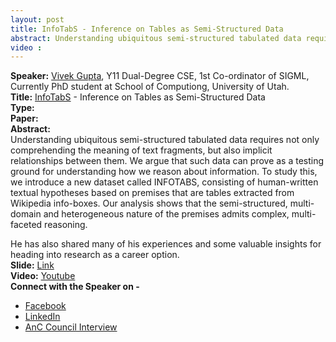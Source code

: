 ```yaml
---
layout: post
title: InfoTabS - Inference on Tables as Semi-Structured Data
abstract: Understanding ubiquitous semi-structured tabulated data requires not only comprehending the meaning of text fragments, but also implicit relationships between them. We argue that such data can prove as a testing ground for understanding how we reason about information.
video :
---
```


**Speaker:** [Vivek Gupta](https://vgupta123.github.io/), Y11 Dual-Degree CSE, 1st Co-ordinator of SIGML, Currently PhD student at School of Computiong, University of Utah.<br>
**Title:** [InfoTabS](https://infotabs.github.io/) - Inference on Tables as Semi-Structured Data <br>
**Type:**  <br>
**Paper:** []() <br>
**Abstract:** 
<br>Understanding ubiquitous semi-structured tabulated data requires not only comprehending the meaning of text fragments, but also implicit relationships between them. We argue that such data can prove as a testing ground for understanding how we reason about information. To study this, we introduce a new dataset called INFOTABS, consisting of human-written textual hypotheses based on premises that are tables extracted from Wikipedia info-boxes. Our analysis shows that the semi-structured, multi-domain and heterogeneous nature of the premises admits complex, multi-faceted reasoning.

He has also shared many of his experiences and some valuable insights for heading into research as a career option.<br>
**Slide:** [Link]() <br>
**Video:** [Youtube]() <br>
**Connect with the Speaker on -**
* [Facebook](https://www.facebook.com/vivek.gupta.3150)
* [LinkedIn](https://www.linkedin.com/in/keviv9/)
* [AnC Council Interview](https://anciitk.in/blog/CaRE/4/)
